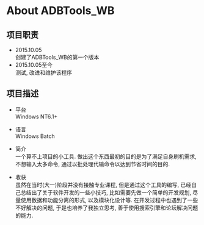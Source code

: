 About ADBTools_WB
===
## 项目职责
- 2015.10.05   
创建了ADBTools_WB的第一个版本
- 2015.10.05至今   
测试, 改进和维护该程序

## 项目描述
- 平台  
Windows NT6.1+

- 语言  
Windows Batch

- 简介  
一个算不上项目的小工具. 做出这个东西最初的目的是为了满足自身刷机需求, 不想输入太多命令, 通过以批处理代输命令以达到节省时间的目的. 

- 收获  
虽然在当时(大一)阶段并没有接触专业课程, 但是通过这个工具的编写, 已经自己总结出了关于软件开发的一些小技巧, 比如需要先做一个简单的开发规划, 尽量使用数据和功能分离的形式, 以及模块化设计等. 在开发过程中也遇到了一些不好解决的问题, 于是也培养了我独立思考, 善于使用搜索引擎和论坛解决问题的能力.